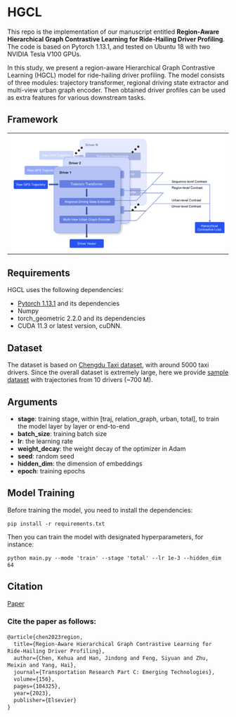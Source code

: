 # HGCL

This repo is the implementation of our manuscript entitled **Region-Aware Hierarchical Graph Contrastive Learning for Ride-Hailing Driver Profiling**. The code is based on Pytorch 1.13.1, and tested on Ubuntu 18 with two NVIDIA Tesla V100 GPUs. 

In this study, we present a region-aware Hierarchical Graph Contrastive Learning (HGCL) model for ride-hailing driver profiling. The model consists of three modules: trajectory transformer, regional driving state extractor and multi-view urban graph encoder. Then obtained driver profiles can be used as extra features for various downstream tasks.



## Framework

||
|--|
| <img src="img/model.png" width="500px"> |

## Requirements

HGCL uses the following dependencies: 

* [Pytorch 1.13.1](https://pytorch.org/get-started/locally/) and its dependencies
* Numpy
* torch_geometric 2.2.0 and its dependencies
* CUDA 11.3 or latest version, cuDNN.



## Dataset

The dataset is based on [Chengdu Taxi dataset](https://www.pkbigdata.com/common/zhzgbCmptDataDetails.html#down), with around 5000 taxi drivers. Since the overall dataset is extremely large, here we provide [sample dataset](https://hkustconnect-my.sharepoint.com/:u:/g/personal/kchenbm_connect_ust_hk/EeaQ-e4usU5AkT2nf85YHlMB09sShvydhnQngUBPq_DJhw?e=fDE8K5) with trajectories from 10 drivers (~700 M).



## Arguments

- **stage**: training stage, within [traj, relation_graph, urban, total], to train the model layer by layer or end-to-end
- **batch_size**: training batch size
- **lr**: the learning rate
- **weight_decay**: the weight decay of the optimizer in Adam
- **seed**: random seed
- **hidden_dim**: the dimension of embeddings
- **epoch**: training epochs



## Model Training

Before training the model, you need to install the dependencies:

```shell
pip install -r requirements.txt
```

Then you can train the model with designated hyperparameters, for instance:

```shell
python main.py --mode 'train' --stage 'total' --lr 1e-3 --hidden_dim 64
```

## Citation

[Paper](https://www.sciencedirect.com/science/article/abs/pii/S0968090X23003145) 

### Cite the paper as follows:

    @article{chen2023region,
      title={Region-Aware Hierarchical Graph Contrastive Learning for Ride-Hailing Driver Profiling},
      author={Chen, Kehua and Han, Jindong and Feng, Siyuan and Zhu, Meixin and Yang, Hai},
      journal={Transportation Research Part C: Emerging Technologies},
      volume={156},
      pages={104325},
      year={2023},
      publisher={Elsevier}
    }
